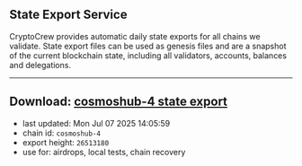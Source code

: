 ## State Export Service
CryptoCrew provides automatic daily state exports for all chains we validate. State export files can be used as genesis files and are a snapshot of the current blockchain state, including all validators, accounts, balances and delegations.

---
**Download: [cosmoshub-4 state export](https://dl-eu2.ccvalidators.com/SERVICE/cosmoshub/cosmoshub-4_export_26513180.json)**
---

- last updated: Mon Jul 07 2025 14:05:59
- chain id: `cosmoshub-4`
- export height: `26513180`
- use for: airdrops, local tests, chain recovery
